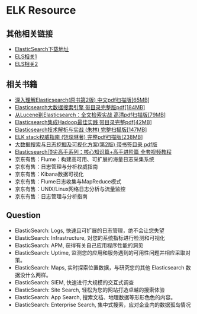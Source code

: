 # ELK Resource

## 其他相关链接

* [ElasticSearch下载地址](https://www.elastic.co/cn/downloads/elasticsearch)
* [ELS相关1](https://blog.csdn.net/wolovexiexiongfei/article/details/83022146)
* [ELS相关2](https://blog.csdn.net/chen_2890/article/details/83757022)

## 相关书籍

* [深入理解Elasticsearch(原书第2版) 中文pdf扫描版[65MB]](https://www.jb51.net/books/652442.html)
* [Elasticsearch大数据搜索引擎 带目录完整版pdf[184MB]](https://www.jb51.net/books/658770.html)
* [从Lucene到Elasticsearch：全文检索实战 高清pdf扫描版[79MB]](https://www.jb51.net/books/647877.html)
* [Elasticsearch集成Hadoop最佳实践 带目录完整pdf[42MB]](https://www.jb51.net/books/622030.html)
* [Elasticsearch技术解析与实战 (朱林) 完整扫描版[147MB]](https://www.jb51.net/books/587224.html)
* [ELK stack权威指南 (饶琛琳著) 完整pdf扫描版[238MB]](https://www.jb51.net/books/557416.html)
* [大数据搜索与日志挖掘及可视化方案(第2版) 带书签目录 pdf版](https://www.jb51.net/books/596572.html)
* [Elasticsearch顶尖高手系列：核心知识篇+高手进阶篇 全套视频教程](https://www.jb51.net/books/587233.html)
* 京东有售：Flume：构建高可用、可扩展的海量日志采集系统
* 京东有售：日志管理与分析权威指南
* 京东有售：Kibana数据可视化
* 京东有售：Flume日志收集与MapReduce模式
* 京东有售：UNIX/Linux网络日志分析与流量监控
* 京东有售：日志管理与分析指南

## Question

* ElasticSearch: Logs, 快速且可扩展的日志管理，绝不会让您失望
* ElasticSearch: Infrastructure, 对您的系统指标进行检测和可视化
* ElasticSearch: APM, 获得有关自己应用程序性能的洞见
* ElasticSearch: Uptime, 监测您的应用和服务遇到的可用性问题并相应采取对策。
* ElasticSearch: Maps, 实时探索位置数据，与研究您的其他 Elasticsearch 数据没什么两样。
* ElasticSearch: SIEM, 快速进行大规模的交互式调查
* ElasticSearch: Site Search, 轻松为您的网站打造卓越的搜索体验
* ElasticSearch: App Search, 搜索文档、地理数据等形形色色的内容。
* ElasticSearch: Enterprise Search, 集中式搜索，应对企业内的数据孤岛情况
